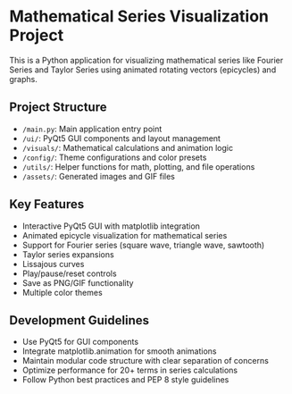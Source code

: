 <!-- Use this file to provide workspace-specific custom instructions to Copilot. For more details, visit https://code.visualstudio.com/docs/copilot/copilot-customization#_use-a-githubcopilotinstructionsmd-file -->

# Mathematical Series Visualization Project

This is a Python application for visualizing mathematical series like Fourier Series and Taylor Series using animated rotating vectors (epicycles) and graphs.

## Project Structure
- `/main.py`: Main application entry point
- `/ui/`: PyQt5 GUI components and layout management
- `/visuals/`: Mathematical calculations and animation logic
- `/config/`: Theme configurations and color presets
- `/utils/`: Helper functions for math, plotting, and file operations
- `/assets/`: Generated images and GIF files

## Key Features
- Interactive PyQt5 GUI with matplotlib integration
- Animated epicycle visualization for mathematical series
- Support for Fourier series (square wave, triangle wave, sawtooth)
- Taylor series expansions
- Lissajous curves
- Play/pause/reset controls
- Save as PNG/GIF functionality
- Multiple color themes

## Development Guidelines
- Use PyQt5 for GUI components
- Integrate matplotlib.animation for smooth animations
- Maintain modular code structure with clear separation of concerns
- Optimize performance for 20+ terms in series calculations
- Follow Python best practices and PEP 8 style guidelines
